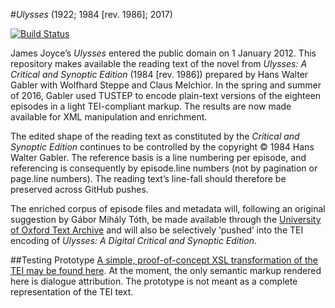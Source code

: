 #_Ulysses_ (1922; 1984 [rev. 1986]; 2017)

[![Build Status](https://travis-ci.org/JonathanReeve/corpus-joyce-ulysses-tei.svg?branch=master)](https://travis-ci.org/JonathanReeve/corpus-joyce-ulysses-tei)

James Joyce’s _Ulysses_ entered the public domain on 1 January 2012. This repository makes available the reading text of the novel from _Ulysses: A Critical and Synoptic Edition_ (1984 [rev. 1986]) prepared by Hans Walter Gabler with Wolfhard Steppe and Claus Melchior. In the spring and summer of 2016, Gabler used TUSTEP to encode plain-text versions of the eighteen episodes in a light TEI-compliant markup. The results are now made available for XML manipulation and enrichment.

The edited shape of the reading text as constituted by the _Critical and Synoptic Edition_ continues to be controlled by the copyright © 1984 Hans Walter Gabler. The reference basis is a line numbering per episode, and referencing is consequently by episode.line numbers (not by pagination or page.line numbers). The reading text’s line-fall should therefore be preserved across GitHub pushes.

The enriched corpus of episode files and metadata will, following an original suggestion by Gábor Mihály Tóth, be made available through the [University of Oxford Text Archive](https://ota.ox.ac.uk/) and will also be selectively ‘pushed’ into the TEI encoding of _Ulysses: A Digital Critical and Synoptic Edition_.

##Testing Prototype
[A simple, proof-of-concept XSL transformation of the TEI may be found here](https://app.netlify.com/sites/ulysses-tei). At the moment, the only semantic markup rendered here is dialogue attribution. The prototype is not meant as a complete representation of the TEI text.
